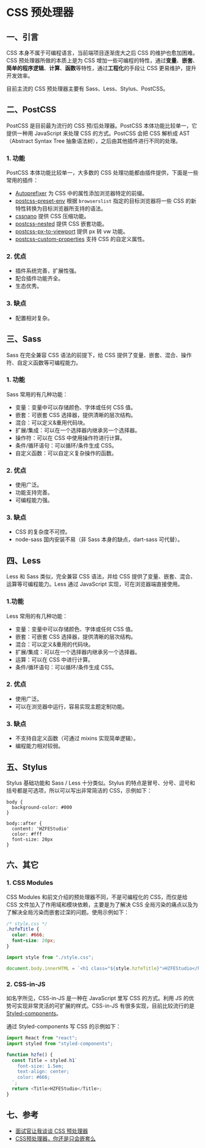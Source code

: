 # CSS 预处理器

## 一、引言

CSS 本身不属于可编程语言，当前端项目逐渐庞大之后 CSS 的维护也愈加困难。CSS 预处理器所做的本质上是为 CSS 增加一些可编程的特性，通过**变量**、**嵌套**、**简单的程序逻辑**、**计算**、**函数**等特性，通过**工程化**的手段让 CSS 更易维护，提升开发效率。

目前主流的 CSS 预处理器主要有 Sass、Less、Stylus、PostCSS。

## 二、PostCSS

PostCSS 是目前最为流行的 CSS 预/后处理器。PostCSS 本体功能比较单一，它提供一种用 JavaScript 来处理 CSS 的方式。PostCSS 会把 CSS 解析成 AST（Abstract Syntax Tree 抽象语法树），之后由其他插件进行不同的处理。

### **1. 功能**

PostCSS 本体功能比较单一，大多数的 CSS 处理功能都由插件提供，下面是一些常用的插件：

* [Autoprefixer](https://link.juejin.cn/?target=https%3A%2F%2Fgithub.com%2Fpostcss%2Fautoprefixer) 为 CSS 中的属性添加浏览器特定的前缀。
* [postcss-preset-env](https://link.juejin.cn/?target=https%3A%2F%2Fgithub.com%2Fcsstools%2Fpostcss-preset-env) 根据 `browserslist` 指定的目标浏览器将一些 CSS 的新特性转换为目标浏览器所支持的语法。
* [cssnano](https://link.juejin.cn/?target=https%3A%2F%2Fgithub.com%2Fcssnano%2Fcssnano) 提供 CSS 压缩功能。
* [postcss-nested](https://link.juejin.cn/?target=https%3A%2F%2Fgithub.com%2Fpostcss%2Fpostcss-nested) 提供 CSS 嵌套功能。
* [postcss-px-to-viewport](https://link.juejin.cn/?target=https%3A%2F%2Fgithub.com%2Fevrone%2Fpostcss-px-to-viewport) 提供 px 转 vw 功能。
* [postcss-custom-properties](https://link.juejin.cn/?target=https%3A%2F%2Fgithub.com%2Fpostcss%2Fpostcss-custom-properties) 支持 CSS 的自定义属性。

### **2. 优点**

* 插件系统完善，扩展性强。
* 配合插件功能齐全。
* 生态优秀。

### **3. 缺点**

* 配置相对复杂。

## 三、Sass

Sass 在完全兼容 CSS 语法的前提下，给 CSS 提供了变量、嵌套、混合、操作符、自定义函数等可编程能力。

### **1. 功能**

Sass 常用的有几种功能：

* 变量：变量中可以存储颜色、字体或任何 CSS 值。
* 嵌套：可嵌套 CSS 选择器，提供清晰的层次结构。
* 混合：可以定义&重用代码块。
* 扩展/集成：可以在一个选择器内继承另一个选择器。
* 操作符：可以在 CSS 中使用操作符进行计算。
* 条件/循环语句：可以循环/条件生成 CSS。
* 自定义函数：可以自定义复杂操作的函数。

### **2. 优点**

* 使用广泛。
* 功能支持完善。
* 可编程能力强。

### **3. 缺点**

* CSS 的复杂度不可控。
* node-sass 国内安装不易（非 Sass 本身的缺点，dart-sass 可代替）。

## 四、Less

Less 和 Sass 类似，完全兼容 CSS 语法，并给 CSS 提供了变量、嵌套、混合、运算等可编程能力。Less 通过 JavaScript 实现，可在浏览器端直接使用。

### **1.功能**

Less 常用的有几种功能：

* 变量：变量中可以存储颜色、字体或任何 CSS 值。
* 嵌套：可嵌套 CSS 选择器，提供清晰的层次结构。
* 混合：可以定义&重用的代码块。
* 扩展/集成：可以在一个选择器内继承另一个选择器。
* 运算：可以在 CSS 中进行计算。
* 条件/循环语句：可以循环/条件生成 CSS。

### **2. 优点**

* 使用广泛。
* 可以在浏览器中运行，容易实现主题定制功能。

### **3. 缺点**

* 不支持自定义函数（可通过 mixins 实现简单逻辑）。
* 编程能力相对较弱。

## 五、Stylus

Stylus 基础功能和 Sass / Less 十分类似。Stylus 的特点是冒号、分号、逗号和括号都是可选项，所以可以写出非常简洁的 CSS，示例如下：

```stylus
body {
  background-color: #000
}

body::after {
  content: 'HZFEStudio'
  color: #fff
  font-size: 20px
}
```

## 六、其它

### 1. CSS Modules

CSS Modules 和前文介绍的预处理器不同，不是可编程化的 CSS，而仅是给 CSS 文件加入了作用域和模块依赖，主要是为了解决 CSS 全局污染的痛点以及为了解决全局污染而嵌套过深的问题。使用示例如下：

```css
/* style.css */
.hzfeTitle {
  color: #666;
  font-size: 20px;
}
```

```javascript
import style from "./style.css";

document.body.innerHTML = `<h1 class="${style.hzfeTitle}">HZFEStudio</h1>`;
```

### 2. CSS-in-JS

如名字所见，CSS-in-JS 是一种在 JavaScript 里写 CSS 的方式。利用 JS 的优势可实现非常灵活的可扩展的样式。CSS-in-JS 有很多实现，目前比较流行的是 [Styled-components](https://link.juejin.cn/?target=https%3A%2F%2Fwww.styled-components.com%2F)。

通过 Styled-components 写 CSS 的示例如下：

```javascript
import React from "react";
import styled from "styled-components";

function hzfe() {
  const Title = styled.h1`
    font-size: 1.5em;
    text-align: center;
    color: #666;
  `;
  return <Title>HZFEStudio</Title>;
}
```

## 七、参考

* [面试官让我谈谈 CSS 预处理器](https://juejin.cn/post/7012170928826089479)
* [CSS预处理器，你还是只会嵌套么](https://juejin.cn/post/7001860784586227720)
